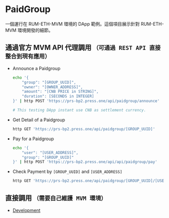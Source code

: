 # PaidGroup

一個運行在 RUM-ETH-MVM 環境的 DApp 範例。這個項目展示針對 RUM-ETH-MVM 環境開發的細節。

## 通過官方 MVM API 代理調用 `（可通過 REST API 直接整合到現有應用）`

- Announce a Paidgroup
    ```bash
    echo '{
        "group": "[GROUP_UUID]",
        "owner": "[OWNER_ADDRESS]",
        "amount": "[CNB PRICE in STRING]",
        "duration": [SECONDS in INTEGER]
    }' | http POST 'https://prs-bp2.press.one/api/paidgroup/announce'

    # This testing DApp instant use CNB as settlement currency.
    ```
- Get Detail of a Paidgroup
    ```bash
    http GET 'https://prs-bp2.press.one/api/paidgroup/[GROUP_UUID]'
    ```
- Pay for a Paidgroup
    ```bash
    echo '{
        "user": "[USER_ADDRESS]",
        "group": "[GROUP_UUID]"
    }' | http POST 'https://prs-bp2.press.one/api/api/paidgroup/pay'
    ```
- Check Payment by `[GROUP_UUID]` and `[USER_ADDRESS]`
    ```bash
    http GET 'https://prs-bp2.press.one/api/paidgroup/[GROUP_UUID]/[USER_ADDRESS]'
    ```

## 直接調用 `（需要自己維護 MVM 環境）`

- [Development](Development.md)
